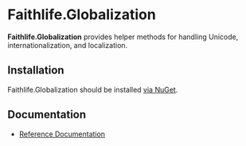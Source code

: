 # Faithlife.Globalization

**Faithlife.Globalization** provides helper methods for handling Unicode, internationalization, and localization.

## Installation

Faithlife.Globalization should be installed [via NuGet](https://www.nuget.org/packages/Faithlife.Globalization).

## Documentation

* [Reference Documentation](Faithlife.Globalization.md)

